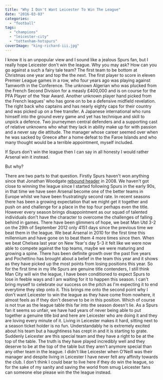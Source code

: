 ```yaml
---
title: "Why I Don't Want Leicester To Win The League"
date: "2016-03-03"
categories: 
  - "football"
tags: 
  - "champions"
  - "leicester-city"
  - "tottenham-hotspurs"
coverImage: "king-richard-iii.jpg"
---
```


I know it is an unpopular view and I sound like a jealous Spurs fan, but I really hope Leicester don't win the league. Why you may ask? How can you go against a such a fairy tale team? The first team to be bottom at Christmas one year and top the the next. The first player to score in eleven Premier League games in a row, who four years ago was playing against Tamworth in the Conference. The unknown Algerian who was plucked from the French Second Division for a measly £400,000 and is on course for the PFA Player of the Year Award. Another unknown player hand picked from the French leagues' who has gone on to be a defensive midfield revelation. The right back who captains and has nearly eighty caps for their country and was picked up on a free transfer. A Japanese international who runs himself into the ground every game and yet has technique and skill to unpick a defence. Two journeymen central defenders and a supporting cast of relative unknowns who what they lack in ability make up for with passion and a never say die attitude. The manager whose career seemed over when he was sacked by Greece after a home defeat to the Faroe Islands and who many thought would be a terrible appointment, myself included.

If Spurs don't win the league then I can say in all honesty I would rather Arsenal win it instead.

But why?

There are two parts to that question. Firstly Spurs haven't won anything since that Jonathan Woodgate [rebound header](https://youtu.be/uSwF0XA3MTY?t=129) in 2008. We haven't got close to winning the league since I started following Spurs in the early 90s, in that time we have seen Arsenal become one of the better teams in Europe whilst we have been frustratingly second rate. In recent seasons there has been a growing expectation that we might get it together and push on and challenge for a place in the top four perhaps even the title. However every season brings disappointment as our squad of talented individuals don't have the character to overcome the challenges of falling behind in games. There have been glimmers of hope, we beat Man Utd 3-2 on the 29th of September 2012 only 4151 days since the previous time we beat them in the league. We beat Arsenal in 2010 for the first time this millennium and have gone on to beat them 4 more times since then. When we beat Chelsea last year on New Year's day 5-3 it felt like we were now able to compete against the top teams, maybe we were maturing and growing a spine. There has been definite growth over the past five years and Pochettino has brought about a belief in the team this year and it shows as they have picked up the most points from losing positions this year. So for the first time in my life Spurs are genuine title contenders, I still think Man City will win the league, I have been conditioned to expect Spurs to lose in feeble ways and I am waiting for it to happen this season. I can't bring myself to celebrate our success on the pitch as I'm expecting it to end everytime they step onto it. This brings me onto the second point why I don't want Leicester to win the league as they have come from nowhere, it almost feels as if they don't deserve to be in this position. Which of course is not true as the league table this far into the season doesn't lie. As a Spurs fan it seems so unfair, we have had years of never being able to put together a genuine title bid and here are Leicester who are doing it and they are loving every minute of it. Living in Leicester makes it hard, sitting next to a season ticket holder is no fun. Understandably he is extremely excited about his team but a haughtiness has crept in and it is starting to grate. Suddenly Leicester are this special team and they have a right to be at the top of the table. The truth is they have played incredibly well and they deserve to be at the top of the table but they aren't anymore special than any other team in the league. I didn't like Leicester when O'Neill was their manager and despite living in Leicester I have never felt any affinity towards the club. I don't think I could bear to live here if they do win the league, so for the sake of my sanity and saving the world from smug Leicester fans can someone else please win the the league instead.
